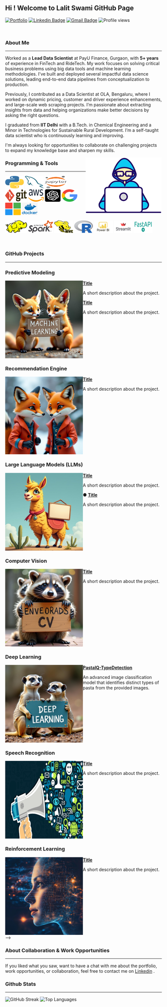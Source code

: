 ## Hi ! Welcome to Lalit Swami GitHub Page
[![Portfolio](https://img.shields.io/badge/My_Portfolio-7D4698?style=flat&logo=Tor-Browser&logoColor=white)](https://swamilalit.github.io/)
[![Linkedin Badge](https://img.shields.io/badge/-LinkedIn-blue?style=flat&logo=Linkedin&logoColor=white&link=https://www.linkedin.com/in/lalit-swami/)](https://www.linkedin.com/in/lalit-swami/)
[![Gmail Badge](https://img.shields.io/badge/-Gmail-c14438?style=flat&logo=Gmail&logoColor=white&link=mailto:swamilalit2014@gmail.com)](mailto:swamilalit2014@gmail.com)
![Profile views](https://komarev.com/ghpvc/?username=swamilalit&label=Profile%20views&color=blue&style=flat)
<!--[![Twitter Badge](https://img.shields.io/badge/-Twitter-blue?style=flat&logo=Twitter&logoColor=white&link=https://twitter.com/travel_and_tech/)](https://twitter.com/travel_and_tech/)
[![Medium Badge](https://img.shields.io/badge/-Medium-000000?style=flat&labelColor=000000&logo=Medium&link=https://medium.com/)](https://medium.com/@swamilalit)
[![Website Badge](https://img.shields.io/badge/-Website-yellow?style=flat&logo=google&logoColor=white&link=https://lalitswami.glitch.me/)](https://lalitswami.glitch.me/)
[![Kaggle Badge](https://img.shields.io/badge/-Kaggle-20BEFF?style=flat&logo=Kaggle&logoColor=white&link=https://www.kaggle.com/)](https://www.kaggle.com/)
-->
<br />

### About Me
---
Worked as a **Lead Data Scientist** at PayU Finance, Gurgaon, with **5+ years** of experience in FinTech and RideTech. My work focuses on solving critical business problems using big data tools and machine learning methodologies. I've built and deployed several impactful data science solutions, leading end-to-end data pipelines from conceptualization to production.

Previously, I contributed as a Data Scientist at OLA, Bengaluru, where I worked on dynamic pricing, customer and driver experience enhancements, and large-scale web scraping projects. I’m passionate about extracting insights from data and helping organizations make better decisions by asking the right questions.

I graduated from **IIT Delhi** with a B.Tech. in Chemical Engineering and a Minor in Technologies for Sustainable Rural Development. I’m a self-taught data scientist who is continuously learning and improving.

I'm always looking for opportunities to collaborate on challenging projects to expand my knowledge base and sharpen my skills.

<img align="right" src="images/developer.gif"/>


### Programming & Tools
---
<p align="left">
	<img title="Python" src="images/python.svg" width="60" height="40" />
	<img title="MySQL" src="images/mysql.svg" width="60" height="40" />
	<img title="Jupyter" src="images/jupyter.svg" width="70" height="40" />
	<img title="Git" src="images/git.svg" width="70" height="40" />
	<img title="AWS" src="images/aws.svg" width="50" height="40" />
	<img title="GPT" src="images/chat-gpt.png" width="50" height="40" />
	<img title="Google" src="images/google.png" width="50" height="40" />
	<img title="Microsoft" src="images/microsoft.png" width="50" height="40" />
	<img title="Docker" src="images/docker.png" width="50" height="40" />
</p>


<p align="left">
	<img title="Hadoop" src="images/hadoop.svg" width="70" height="40" />
	<img title="Spark" src="images/apache_spark.svg" width="80" height="40" />
	<img title="Hive" src="images/Apache_Hive.svg" width="60" height="40" />
	<img title="R" src="images/r-lang.svg" width="60" height="40" />
 	<img title="PowerBI" src="images/power-bi.png" width="60" height="40" />
	<img title="Streamlit" src="images/streamlit.png" width="60" height="40" />
	<img title="FastAPI" src="images/fastapi.png" width="60" height="40" />
<!-- 	<img title="MicroStrategy" src="images/microstrategy.svg" width="110" height="40" />
 	<img title="MongoDB" src="images/mongodb.svg" width="80" height="40" /> -->
</p>

<br />

### GitHub Projects
---

### **Predictive Modeling**

<img align="left" width="250" height="250" src="images/machinelearning.jpeg" />

**[Title](https://github.com/swamilalit/swamilalit)**
<p> A short description about the project. </p>

**[Title](https://github.com/swamilalit/swamilalit)**
<p> A short description about the project. </p>
<br clear="left"/>

<!--
### **Segmentation**

<img align="left" width="250" height="250" src="images/segmentation.jpeg" />

**[Title](https://github.com/swamilalit/swamilalit)**
<p> A short description about the project. </p>

<br clear="left"/>
-->

### **Recommendation Engine**

<img align="left" width="250" height="250" src="images/recomm.jpeg" />

**[Title](https://github.com/swamilalit/swamilalit)**
<p> A short description about the project. </p>

<br clear="left"/>

### **Large Language Models (LLMs)**

<img align="left" width="250" height="250" src="images/llm.jpeg" />

**[Title](https://github.com/swamilalit/swamilalit)**
<p> A short description about the project. </p>

**● [Title](https://github.com/swamilalit/swamilalit)**
<p> A short description about the project. </p>
<br clear="left"/>

### **Computer Vision**

<img align="left" width="250" height="250" src="images/cv.jpeg" />

**[Title](https://github.com/swamilalit/swamilalit)**
<p> A short description about the project. </p>

<br clear="left"/>

### **Deep Learning**

<img align="left" width="250" height="250" src="images/deeplearning.jpeg" />

**[PastaIQ-TypeDetection](https://github.com/swamilalit/PastaIQ-TypeDetection)**
<p> An advanced image classification model that identifies distinct types of pasta from the provided images. </p>

<br clear="left"/>

<!--
### **Web Scraping**

<img align="left" width="250" height="250" src="images/webscraping.png" />

**[Title](https://github.com/swamilalit/swamilalit)**
<p> A short description about the project. </p>

<br clear="left"/>
-->

### **Speech Recognition**

<img align="left" width="250" height="250" src="images/speechrecognition.jpg" />

**[Title](https://github.com/swamilalit/swamilalit)**
<p> A short description about the project. </p>

<br clear="left"/>

### **Reinforcement Learning**

<img align="left" width="250" height="250" src="images/predictive_modeling_image.png" />

**[Title](https://github.com/swamilalit/swamilalit)**
<p> A short description about the project. </p>

<br clear="left"/>
-->

### About Collaboration & Work Opportunities
---
If you liked what you saw, want to have a chat with me about the portfolio, work opportunities, or collaboration, feel
free to contact me
on [Linkedin](https://img.shields.io/badge/-LinkedIn-blue?style=flat&logo=Linkedin&logoColor=white&link=https://www.linkedin.com/in/lalit-swami/)
.
<br />

### Github Stats
---
![GitHub Streak](https://github-readme-streak-stats.herokuapp.com/?user=swamilalit&theme=nord_dark) ![Top Languages](https://github-readme-stats.vercel.app/api/top-langs?username=swamilalit&show_icons=true&locale=en&layout=compact&theme=nord_dark) 

<!--![Repos per language](https://github-profile-summary-cards.vercel.app/api/cards/repos-per-language?username=swamilalit&theme=nord_dark&layout=compact)
  
![Most commit languages](https://github-profile-summary-cards.vercel.app/api/cards/most-commit-language?username=swamilalit&theme=nord_dark&layout=compact)
-->

